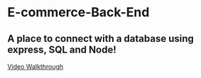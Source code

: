 # E-commerce-Back-End

## A place to connect with a database using express, SQL and Node!


[Video Walkthrough](https://www.youtube.com/watch?v=PMojbAJ4Ss0)